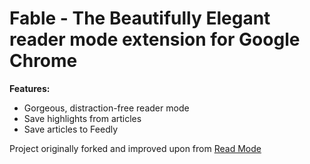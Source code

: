 # Fable - The Beautifully Elegant reader mode extension for Google Chrome

**Features:**

- Gorgeous, distraction-free reader mode
- Save highlights from articles
- Save articles to Feedly

Project originally forked and improved upon from [Read Mode](https://chrome.google.com/webstore/detail/read-mode/nagcaahojecfeopbghgihcabgiepploa?hl=en)
